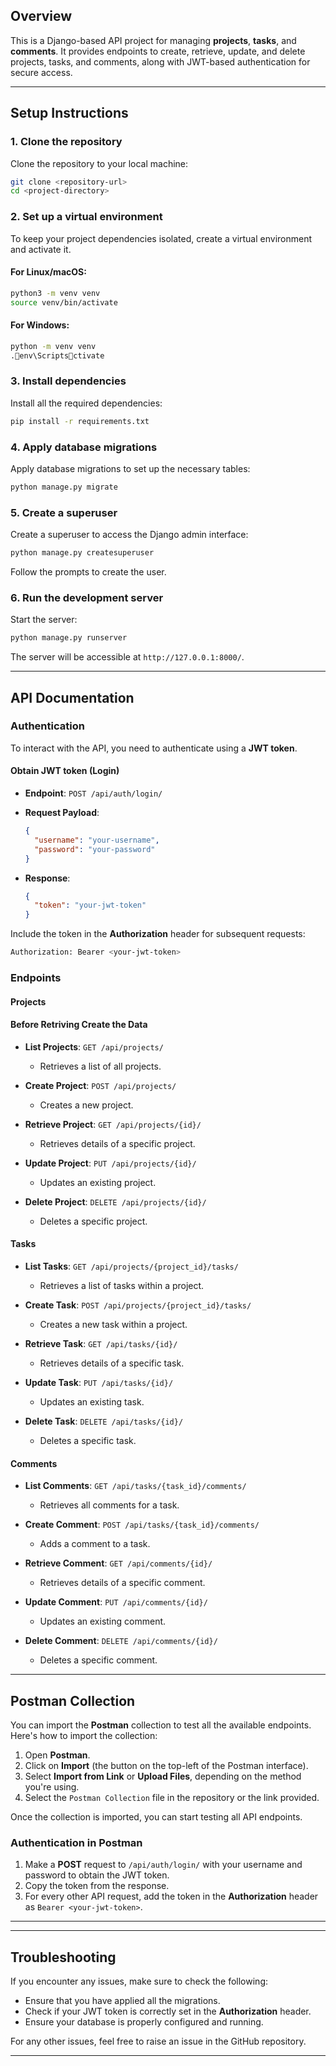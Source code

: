 ## Overview

This is a Django-based API project for managing **projects**, **tasks**, and **comments**. It provides endpoints to create, retrieve, update, and delete projects, tasks, and comments, along with JWT-based authentication for secure access.

---

## Setup Instructions

### 1. Clone the repository

Clone the repository to your local machine:

```bash
git clone <repository-url>
cd <project-directory>
```

### 2. Set up a virtual environment

To keep your project dependencies isolated, create a virtual environment and activate it.

#### For Linux/macOS:
```bash
python3 -m venv venv
source venv/bin/activate
```

#### For Windows:
```bash
python -m venv venv
.env\Scriptsctivate
```

### 3. Install dependencies

Install all the required dependencies:

```bash
pip install -r requirements.txt
```

### 4. Apply database migrations

Apply database migrations to set up the necessary tables:

```bash
python manage.py migrate
```

### 5. Create a superuser

Create a superuser to access the Django admin interface:

```bash
python manage.py createsuperuser
```

Follow the prompts to create the user.

### 6. Run the development server

Start the server:

```bash
python manage.py runserver
```

The server will be accessible at `http://127.0.0.1:8000/`.

---

## API Documentation

### Authentication

To interact with the API, you need to authenticate using a **JWT token**.

#### Obtain JWT token (Login)

- **Endpoint**: `POST /api/auth/login/`
- **Request Payload**:
  ```json
  {
    "username": "your-username",
    "password": "your-password"
  }
  ```

- **Response**:
  ```json
  {
    "token": "your-jwt-token"
  }
  ```

Include the token in the **Authorization** header for subsequent requests:

```bash
Authorization: Bearer <your-jwt-token>
```

### Endpoints

#### Projects
#### Before Retriving Create the Data
- **List Projects**: `GET /api/projects/`
  - Retrieves a list of all projects.
  
- **Create Project**: `POST /api/projects/`
  - Creates a new project.
  
- **Retrieve Project**: `GET /api/projects/{id}/`
  - Retrieves details of a specific project.
  
- **Update Project**: `PUT /api/projects/{id}/`
  - Updates an existing project.
  
- **Delete Project**: `DELETE /api/projects/{id}/`
  - Deletes a specific project.

#### Tasks

- **List Tasks**: `GET /api/projects/{project_id}/tasks/`
  - Retrieves a list of tasks within a project.
  
- **Create Task**: `POST /api/projects/{project_id}/tasks/`
  - Creates a new task within a project.
  
- **Retrieve Task**: `GET /api/tasks/{id}/`
  - Retrieves details of a specific task.
  
- **Update Task**: `PUT /api/tasks/{id}/`
  - Updates an existing task.
  
- **Delete Task**: `DELETE /api/tasks/{id}/`
  - Deletes a specific task.

#### Comments

- **List Comments**: `GET /api/tasks/{task_id}/comments/`
  - Retrieves all comments for a task.
  
- **Create Comment**: `POST /api/tasks/{task_id}/comments/`
  - Adds a comment to a task.
  
- **Retrieve Comment**: `GET /api/comments/{id}/`
  - Retrieves details of a specific comment.
  
- **Update Comment**: `PUT /api/comments/{id}/`
  - Updates an existing comment.
  
- **Delete Comment**: `DELETE /api/comments/{id}/`
  - Deletes a specific comment.

---

## Postman Collection

You can import the **Postman** collection to test all the available endpoints. Here's how to import the collection:

1. Open **Postman**.
2. Click on **Import** (the button on the top-left of the Postman interface).
3. Select **Import from Link** or **Upload Files**, depending on the method you're using.
4. Select the `Postman Collection` file in the repository or the link provided.

Once the collection is imported, you can start testing all API endpoints.

### Authentication in Postman

1. Make a **POST** request to `/api/auth/login/` with your username and password to obtain the JWT token.
2. Copy the token from the response.
3. For every other API request, add the token in the **Authorization** header as `Bearer <your-jwt-token>`.

---

---

## Troubleshooting

If you encounter any issues, make sure to check the following:
- Ensure that you have applied all the migrations.
- Check if your JWT token is correctly set in the **Authorization** header.
- Ensure your database is properly configured and running.

For any other issues, feel free to raise an issue in the GitHub repository.

---



